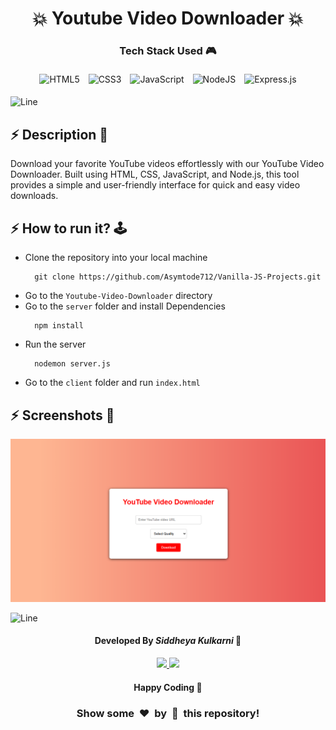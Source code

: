 <h1 align='center'><b>💥 Youtube Video Downloader 💥</b></h1>

<!-- -------------------------------------------------------------------------------------------------------------- -->

<h3 align='center'>Tech Stack Used 🎮</h3>
<!-- enlist all the technologies used to create this project from them (Remove comment using 'ctrl+z' or 'command+z') -->
<div align="center">
   <img src="https://img.shields.io/badge/html5-%23E34F26.svg?style=for-the-badge&logo=html5&logoColor=white" alt="HTML5" style="margin: 5px;"/>
   <img src="https://img.shields.io/badge/css3-%231572B6.svg?style=for-the-badge&logo=css3&logoColor=white" alt="CSS3" style="margin: 5px;"/>
   <img src="https://img.shields.io/badge/javascript-%23323330.svg?style=for-the-badge&logo=javascript&logoColor=%23F7DF1E" alt="JavaScript" style="margin: 5px;"/>
   <img src="https://img.shields.io/badge/node.js-6DA55F?style=for-the-badge&logo=node.js&logoColor=white" alt="NodeJS" style="margin: 5px;"/>
   <img src="https://img.shields.io/badge/express.js-%23404d59.svg?style=for-the-badge&logo=express&logoColor=%2361DAFB" alt="Express.js" style="margin: 5px;"/>
</div>



![Line](https://github.com/Avdhesh-Varshney/WebMasterLog/assets/114330097/4b78510f-a941-45f8-a9d5-80ed0705e847)

<!-- -------------------------------------------------------------------------------------------------------------- -->

## :zap: Description 📃

<div>
  <!-- <p>Add Description of the project</p> -->
    <p>
      Download your favorite YouTube videos effortlessly with our YouTube Video Downloader. Built using HTML, CSS, JavaScript, and Node.js, this tool provides a simple and user-friendly interface for quick and easy video downloads.
    </p>
</div>


<!-- -------------------------------------------------------------------------------------------------------------- -->

## :zap: How to run it? 🕹️

<!-- Add steps how to run this project -->
- Clone the repository into your local machine
  ```
    git clone https://github.com/Asymtode712/Vanilla-JS-Projects.git
  ```
- Go to the `Youtube-Video-Downloader` directory
- Go to the `server` folder and install Dependencies
  ```
    npm install
  ```
- Run the server
  ```
    nodemon server.js 
  ```
- Go to the `client` folder and run `index.html`

<!-- -------------------------------------------------------------------------------------------------------------- -->

## :zap: Screenshots 📸
<!-- add the screenshot of the project (Mandatory) -->
![img](./screenshot.webp)



<!--## :zap: Working Video 📹-->
<!-- directly add the link of video (If, possible) -->



![Line](https://github.com/Avdhesh-Varshney/WebMasterLog/assets/114330097/4b78510f-a941-45f8-a9d5-80ed0705e847)

<!-- -------------------------------------------------------------------------------------------------------------- -->

<h4 align='center'>Developed By <b><i>Siddheya Kulkarni</i></b> 👦</h4>
<p align='center'>
  <a href='https://www.linkedin.com/in/siddheya-kulkarni/'>
    <img src='https://img.shields.io/badge/linkedin-%230077B5.svg?style=for-the-badge&logo=linkedin&logoColor=white' />
  </a>
  <a href='https://github.com/Asymtode712'>
    <img src='https://img.shields.io/badge/github-%23121011.svg?style=for-the-badge&logo=github&logoColor=white' />
  </a>
</p>

<h4 align='center'>Happy Coding 👦</h4>

<h3 align="center">Show some &nbsp;❤️&nbsp; by &nbsp;🌟&nbsp; this repository!</h3>
